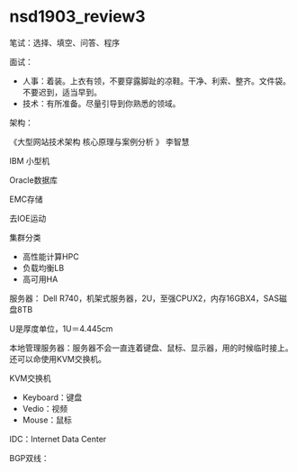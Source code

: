 # nsd1903_review3

笔试：选择、填空、问答、程序

面试：

- 人事：着装。上衣有领，不要穿露脚趾的凉鞋。干净、利索、整齐。文件袋。不要迟到，适当早到。
- 技术：有所准备。尽量引导到你熟悉的领域。



架构：

《大型网站技术架构 核心原理与案例分析 》 李智慧

IBM 小型机

Oracle数据库

EMC存储

去IOE运动



集群分类

- 高性能计算HPC
- 负载均衡LB
- 高可用HA



服务器： Dell R740，机架式服务器，2U，至强CPUX2，内存16GBX4，SAS磁盘8TB

U是厚度单位，1U＝4.445cm

本地管理服务器：服务器不会一直连着键盘、鼠标、显示器，用的时候临时接上。还可以命使用KVM交换机。

KVM交换机

- Keyboard：键盘
- Vedio：视频
- Mouse：鼠标



IDC：Internet Data Center

BGP双线：





